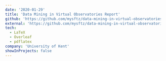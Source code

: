 ```yaml
---
date: '2020-01-29'
title: 'Data Mining in Virtual Observatories Report'
github: 'https://github.com/mysftz/data-mining-in-virtual-observatories-report'
external: 'https://github.com/mysftz/data-mining-in-virtual-observatories-report/document/main.pdf'
tech:
  - LaTeX
  - Overleaf
  - pdflatex
company: 'University of Kent'
showInProjects: false
---
```

